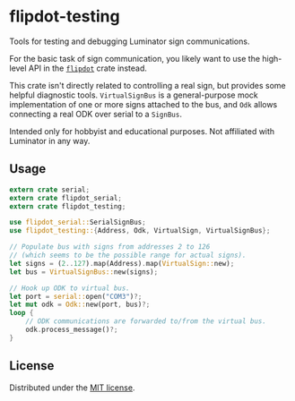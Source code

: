 # flipdot-testing

Tools for testing and debugging Luminator sign communications.

For the basic task of sign communication, you likely want to use the high-level API
in the [`flipdot`] crate instead.

This crate isn't directly related to controlling a real sign, but provides some helpful diagnostic tools.
`VirtualSignBus` is a general-purpose mock implementation of one or more signs attached to the bus,
and `Odk` allows connecting a real ODK over serial to a `SignBus`.

Intended only for hobbyist and educational purposes. Not affiliated with Luminator in any way.

## Usage

```rust
extern crate serial;
extern crate flipdot_serial;
extern crate flipdot_testing;

use flipdot_serial::SerialSignBus;
use flipdot_testing::{Address, Odk, VirtualSign, VirtualSignBus};

// Populate bus with signs from addresses 2 to 126
// (which seems to be the possible range for actual signs).
let signs = (2..127).map(Address).map(VirtualSign::new);
let bus = VirtualSignBus::new(signs);

// Hook up ODK to virtual bus.
let port = serial::open("COM3")?;
let mut odk = Odk::new(port, bus)?;
loop {
    // ODK communications are forwarded to/from the virtual bus.
    odk.process_message()?;
}
```

## License

Distributed under the [MIT license].

[`flipdot`]: /
[MIT license]: /LICENSE
